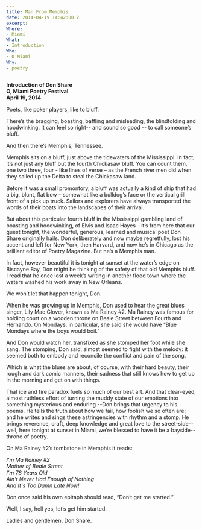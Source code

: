 ```yaml
---
title: Man From Memphis
date: 2014-04-19 14:42:00 Z
excerpt: 
Where:
- Miami
What:
- Introduction
Who:
- O Miami
Why:
- poetry
---
```


**Introduction of Don Share**  
**O, Miami Poetry Festival**  
**April 19, 2014**  

Poets, like poker players, like to bluff.

There’s the bragging, boasting, baffling and misleading, the blindfolding and hoodwinking.  It can feel so right-- and sound so good -- to call someone’s bluff.

And then there’s Memphis, Tennessee.

Memphis sits on a bluff, just above the tidewaters of the Mississippi.  In fact, it’s not just any bluff but the fourth Chickasaw bluff.  You can count them, one two three, four - like lines of verse – as the French river men did when they sailed up the Delta to steal the Chickasaw land.  

Before it was a small promontory, a bluff was actually a kind of ship that had a big, blunt, flat bow – somewhat like a bulldog’s face or the vertical grill front of a pick up truck.  Sailors and explorers have always transported the words of their boats into the landscapes of their arrival.

But about this particular fourth bluff in the Mississippi gambling land of boasting and hoodwinking, of Elvis and Isaac Hayes – it’s from here that our guest tonight, the wonderful, generous, learned and musical poet Don Share originally hails.  Don deliberately and now maybe regretfully, lost his accent and left for New York, then Harvard, and now he’s in Chicago as the brilliant editor of Poetry Magazine.  But he’s a Memphis man. 

In fact, however beautiful it is tonight at sunset at the water’s edge on Biscayne Bay, Don might be thinking of the safety of that old Memphis bluff.  I read that he once lost a week’s writing in another flood town where the waters washed his work away in New Orleans.  

We won’t let that happen tonight, Don.

When he was growing up in Memphis, Don used to hear the great blues singer, Lily Mae Glover, known as Ma Rainey #2. Ma Rainey was famous for holding court on a wooden throne on Beale Street between Fourth and Hernando.  On Mondays, in particular, she said she would have “Blue Mondays where the boys would boil.”

And Don would watch her, transfixed as she stomped her foot while she sang. The stomping, Don said, almost seemed to fight with the melody: it seemed both to embody and reconcile the conflict and pain of the song.

Which is what the blues are about, of course, with their hard beauty, their rough and dark comic manners, their sadness that still knows how to get up in the morning and get on with things.

That ice and fire paradox fuels so much of our best art.  And that clear-eyed, almost ruthless effort of turning the muddy state of our emotions into something mysterious and enduring --Don brings that urgency to his poems.  He tells the truth about how we fail, how foolish we so often are; and he writes and sings these astringencies with rhythm and a stomp.  He brings reverence, craft, deep knowledge and great love to the street-side--well, here tonight at sunset in Miami, we’re blessed to have it be a bayside--throne of poetry.

On Ma Rainey #2’s tombstone in Memphis it reads:

*I'm Ma Rainey #2*  
*Mother of Beale Street*  
*I'm 78 Years Old*  
*Ain't Never Had Enough of Nothing*  
*And It's Too Damn Late Now!*

Don once said his own epitaph should read, “Don’t get me started.”  

Well, I say, hell yes, let’s get him started.  

Ladies and gentlemen, Don Share.
